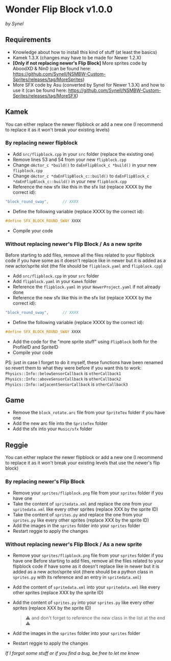 # Wonder Flip Block v1.0.0
*by Synel*


## Requirements
- Knowledge about how to install this kind of stuff (at least the basics)
- Kamek 1.3.X (changes may have to be made for Newer 1.2.X)
- **[Only if not replacing newer's Flip Block]** More sprites code by AboodXD & Nin0 (can be found here: https://github.com/Synell/NSMBW-Custom-Sprites/releases/tag/MoreSprites)
- More SFX code by Asu (converted by Synel for Newer 1.3.X) and how to use it (can be found here: https://github.com/Synell/NSMBW-Custom-Sprites/releases/tag/MoreSFX)


## Kamek
You can either replace the newer flipblock or add a new one (I recommend to replace it as it won't break your existing levels)

### By replacing newer flipblock
- Add `src/flipblock.cpp` in your `src` folder (replace the existing one)
- Remove lines 53 and 54 from your new `flipblock.cpp`
- Change `dActor_c *build()` to `daEnFlipBlock_c *build()` in your new `flipblock.cpp`
- Change `dActor_c *daEnFlipBlock_c::build()` to `daEnFlipBlock_c *daEnFlipBlock_c::build()` in your new `flipblock.cpp`
- Reference the new sfx like this in the sfx list (replace XXXX by the correct id):
```cpp
"block_round_sway",      // XXXX
```
- Define the following variable (replace XXXX by the correct id):
```cpp
#define SFX_BLOCK_ROUND_SWAY XXXX
```
- Compile your code

### Without replacing newer's Flip Block / As a new sprite
Before starting to add files, remove all the files related to your flipblock code if you have some as it doesn't replace like in newer but it is added as a new actor/sprite slot (the file should be `flipblock.yaml` and `flipblock.cpp`)
- Add `src/flipblock.cpp` in your `src` folder
- Add `flipblock.yaml` in your `Kamek` folder
- Reference the `flipblock.yaml` in your `NewerProject.yaml` if not already done
- Reference the new sfx like this in the sfx list (replace XXXX by the correct id):
```cpp
"block_round_sway",      // XXXX
```
- Define the following variable (replace XXXX by the correct id):
```cpp
#define SFX_BLOCK_ROUND_SWAY XXXX
```
- Add the code for the "more sprite stuff" using `FlipBlock` both for the ProfileID and SpriteID
- Compile your code

PS: just in case I forget to do it myself, these functions have been renamed so revert them to what they were before if you want this to work:
`Physics::Info::belowSensorCallback` is `otherCallback1`
`Physics::Info::aboveSensorCallback` is `otherCallback2`
`Physics::Info::adjacentSensorCallback` is `otherCallback3`


## Game
- Remove the `block_rotate.arc` file from your `SpriteTex` folder if you have one
- Add the new arc file into the `SpriteTex` folder
- Add the sfx into your `Music/sfx` folder


## Reggie
You can either replace the newer flipblock or add a new one (I recommend to replace it as it won't break your existing levels that use the newer's flip block)

### By replacing newer's Flip Block
- Remove your `sprites/flipblock.png` file from your `sprites` folder if you have one
- Take the content of `spritedata.xml` and replace the one from your `spritedata.xml` like every other sprites (replace XXX by the sprite ID)
- Take the content of `sprites.py` and replace the one from your `sprites.py` like every other sprites (replace XXX by the sprite ID)
- Add the images in the `sprites` folder into your `sprites` folder
- Restart reggie to apply the changes

### Without replacing newer's Flip Block / As a new sprite
- Remove your `sprites/flipblock.png` file from your `sprites` folder if you have one
Before starting to add files, remove all the files related to your flipblock code if have some as it doesn't replace like in newer but it is added as a new actor/sprite slot (there should be a python class in `sprites.py` with its reference and an entry in `spritedata.xml`)

- Add the content of `spritedata.xml` into your `spritedata.xml` like every other sprites (replace XXX by the sprite ID)
- Add the content of `sprites.py` into your `sprites.py` like every other sprites (replace XXX by the sprite ID)
	> ⚠️ and don't forget to reference the new class in the list at the end ⚠️
- Add the images in the `sprites` folder into your `sprites` folder
- Restart reggie to apply the changes


*If I forgot some stuff or if you find a bug, be free to let me know*
